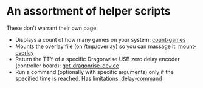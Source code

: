 # An assortment of helper scripts

These don't warrant their own page:
- Displays a count of how many games on your system: [count-games](/usr/bin/count-games)
- Mounts the overlay file (on /tmp/overlay) so you can massage it: [mount-overlay](/usr/bin/mount-overlay)
- Return the TTY of a specific Dragonwise USB zero delay encoder (controller board): [get-dragonrise-device](/usr/bin/get-dragonrise-device)
- Run a command (optionally with specific arguments) only if the specified time is reached.  Has limitations: [delay-command](/usr/bin/delay-command)
